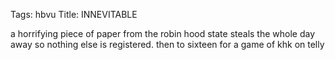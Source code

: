 Tags: hbvu
Title: INNEVITABLE
  
a horrifying piece of paper from the robin hood state steals the whole day away so nothing else is registered. then to sixteen for a game of khk on telly